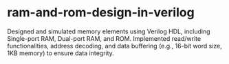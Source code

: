 # ram-and-rom-design-in-verilog
Designed and simulated memory elements using Verilog HDL, including Single-port RAM, Dual-port RAM, and ROM. Implemented read/write functionalities, address decoding, and data buffering (e.g., 16-bit word size, 1KB memory) to ensure data integrity.
